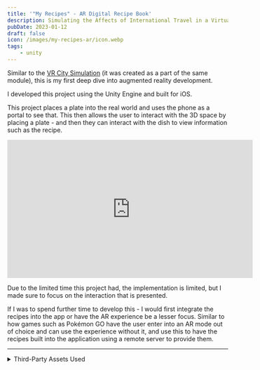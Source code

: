 ```yaml
---
title: '"My Recipes" - AR Digital Recipe Book'
description: Simulating the Affects of International Travel in a Virtual World to Provide Training and Reassurance
pubDate: 2023-01-12
draft: false
icon: /images/my-recipes-ar/icon.webp
tags: 
    - unity
---
```


Similar to the [VR City Simulation](/portfolio/vr-city) (it was created as a part of the same module), this is my first deep dive into augmented reality development.

I developed this project using the Unity Engine and built for iOS.

This project places a plate into the real world and uses the phone as a portal to see that.
This then allows the user to interact with the 3D space by placing a plate - and then they can interact with the dish to view information such as the recipe.

<div class="youtube">
<iframe width="560" height="315" src="https://www.youtube-nocookie.com/embed/x8vDYn_1wwc" title="YouTube video player" frameborder="0" allow="accelerometer; autoplay; clipboard-write; encrypted-media; gyroscope; picture-in-picture" allowfullscreen></iframe>
</div>

Due to the limited time this project had, the implementation is limited, but I made sure to focus on the interaction that is presented.

If I was to spend further time to develop this - I would first integrate the recipes into the app or have the AR experience be a lesser focus. Similar to how games such as Pokémon GO have the user enter into an AR mode out of choice and can use the experience without it, and use this to have the recipes built into the application using a remote server to provide them.

---

<details>
<summary> Third-Party Assets Used </summary>

- Unity 2021.3
- Unity AR Feature Pack - Using AR Foundations 4.2.7
- [Garfield Lasagna](https://skfb.ly/owEu9) by Fiasco_Fox is licensed under [Creative Commons Attribution](http://creativecommons.org/licenses/by/4.0/).
- [Cookies on a Plate](https://skfb.ly/o7nJH) by Renee Beenen is licensed under [Creative Commons Attribution-NonCommercial](http://creativecommons.org/licenses/by-nc/4.0/).
- [Pizza](https://skfb.ly/o8LIY) by inƨane is licensed under [Creative Commons Attribution](http://creativecommons.org/licenses/by/4.0/).

</details>
